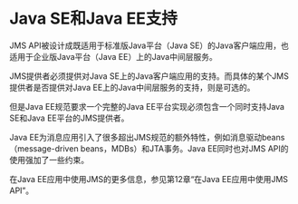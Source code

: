 # Java SE和Java EE支持

JMS API被设计成既适用于标准版Java平台（Java SE）的Java客户端应用，也适用于企业版Java平台（Java EE）上的Java中间层服务。

JMS提供者必须提供对Java SE上的Java客户端应用的支持。而具体的某个JMS提供者是否提供对Java EE上的Java中间层服务的支持，则是可选的。

但是Java EE规范要求一个完整的Java EE平台实现必须包含一个同时支持Java SE和Java EE平台的JMS提供者。

Java EE为消息应用引入了很多超出JMS规范的额外特性，例如消息驱动beans（message-driven beans，MDBs）和JTA事务。Java EE同时也对JMS API的使用强加了一些约束。

在Java EE应用中使用JMS的更多信息，参见第12章“在Java EE应用中使用JMS API”。
